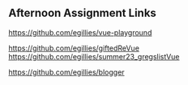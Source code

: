 ## Afternoon Assignment Links

https://github.com/egillies/vue-playground

https://github.com/egillies/giftedReVue
https://github.com/egillies/summer23_gregslistVue

https://github.com/egillies/blogger